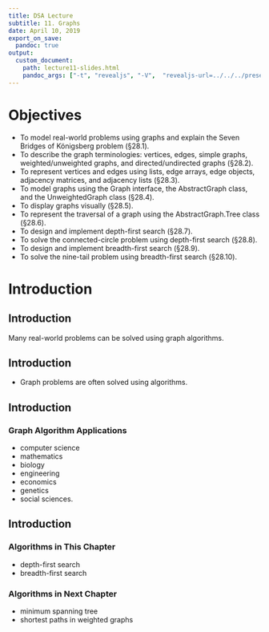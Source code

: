 ```yaml
---
title: DSA Lecture
subtitle: 11. Graphs
date: April 10, 2019
export_on_save:
  pandoc: true
output:
  custom_document:
    path: lecture11-slides.html
    pandoc_args: ["-t", "revealjs", "-V",  "revealjs-url=../../../presentation/reveal.js", "-V", "theme=beige", "--slide-level=2", "--standalone", "--katex=../../../presentation/katex/"]
---
```



# Objectives

* To model real-world problems using graphs and explain the Seven Bridges of Königsberg problem (§28.1).
* To describe the graph terminologies: vertices, edges, simple graphs, weighted/unweighted graphs, and directed/undirected graphs (§28.2).
* To represent vertices and edges using lists, edge arrays, edge objects, adjacency matrices, and adjacency lists (§28.3).
* To model graphs using the Graph interface, the AbstractGraph class, and the UnweightedGraph class (§28.4).
* To display graphs visually (§28.5).
* To represent the traversal of a graph using the AbstractGraph.Tree
class (§28.6).
* To design and implement depth-first search (§28.7).
* To solve the connected-circle problem using depth-first search (§28.8).
* To design and implement breadth-first search (§28.9).
* To solve the nine-tail problem using breadth-first search (§28.10).

# Introduction

## Introduction

Many real-world problems can be solved using graph algorithms.

## Introduction

* Graph problems are often solved using algorithms.

## Introduction

### Graph Algorithm Applications

* computer science
* mathematics
* biology
* engineering
* economics
* genetics
* social sciences.

## Introduction

### Algorithms in This Chapter

* depth-first search
* breadth-first search

### Algorithms in Next Chapter

* minimum spanning tree
* shortest paths in weighted graphs
